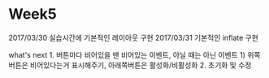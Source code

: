 # Week5

2017/03/30 실습시간에 기본적인 레이아웃 구현
2017/03/31 기본적인 inflate 구현

what's next
      1. 버튼마다 비어있을 땐 비어있는 이벤트, 아닐 때는 아닌 이벤트
        1) 위쪽버튼은 비어있다는거 표시해주기, 아래쪽버튼은 활성화/비활성화
      2. 초기화 및 수정
